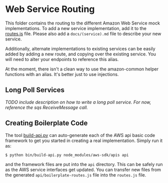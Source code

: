 # Web Service Routing

This folder contains the routing to the different Amazon Web Service
mock implementations.  To add a new service implementation, add it to the
[routes.js](routes.js) file.  Please also add a `docs/(service).md` file
to describe your new service.

Additionally, alternate implementations to existing services can be easily
added by adding a new route, and copying over the existing service.  You
will need to alter your endpoints to reference this alias.

At the moment, there isn't a clean way to use the amazon-common helper functions
with an alias.  It's better just to use injections.

## Long Poll Services

*TODO include description on how to write a long poll service.  For now,
reference the sqs ReceiveMessage call.*

## Creating Boilerplate Code

The tool [build-api.py](../bin/build-api.py) can auto-generate each
of the AWS api basic code framework to get you started in creating a
real implementation.  Simply run it as:

```
$ python bin/build-api.py node_modules/aws-sdk/apis api
```

and the framework files are put into the `api` directory.  This can be safely
run as the AWS service interfaces get updated.  You can transfer new files
from the generated `api/boilerplate-routes.js` file into the `routes.js`
file.
